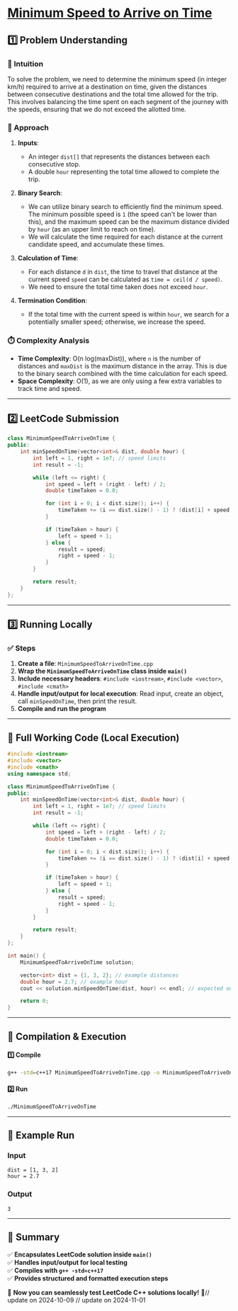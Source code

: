 # **[Minimum Speed to Arrive on Time](https://leetcode.com/problems/minimum-speed-to-arrive-on-time/description/)**  

## **1️⃣ Problem Understanding**  
### **📌 Intuition**  
To solve the problem, we need to determine the minimum speed (in integer km/h) required to arrive at a destination on time, given the distances between consecutive destinations and the total time allowed for the trip. This involves balancing the time spent on each segment of the journey with the speeds, ensuring that we do not exceed the allotted time.

### **🚀 Approach**  
1. **Inputs**:
   - An integer `dist[]` that represents the distances between each consecutive stop.
   - A double `hour` representing the total time allowed to complete the trip.
  
2. **Binary Search**:
   - We can utilize binary search to efficiently find the minimum speed. The minimum possible speed is `1` (the speed can't be lower than this), and the maximum speed can be the maximum distance divided by `hour` (as an upper limit to reach on time).
   - We will calculate the time required for each distance at the current candidate speed, and accumulate these times.
  
3. **Calculation of Time**:
   - For each distance `d` in `dist`, the time to travel that distance at the current speed `speed` can be calculated as `time = ceil(d / speed)`.
   - We need to ensure the total time taken does not exceed `hour`.
  
4. **Termination Condition**:
   - If the total time with the current speed is within `hour`, we search for a potentially smaller speed; otherwise, we increase the speed.

### **⏱️ Complexity Analysis**  
- **Time Complexity**: O(n log(maxDist)), where `n` is the number of distances and `maxDist` is the maximum distance in the array. This is due to the binary search combined with the time calculation for each speed.
- **Space Complexity**: O(1), as we are only using a few extra variables to track time and speed.

---  

## **2️⃣ LeetCode Submission**  
```cpp
class MinimumSpeedToArriveOnTime {
public:
    int minSpeedOnTime(vector<int>& dist, double hour) {
        int left = 1, right = 1e7; // speed limits
        int result = -1;

        while (left <= right) {
            int speed = left + (right - left) / 2;
            double timeTaken = 0.0;

            for (int i = 0; i < dist.size(); i++) {
                timeTaken += (i == dist.size() - 1) ? (dist[i] + speed - 1) / speed : ceil((double)dist[i] / speed);
            }

            if (timeTaken > hour) {
                left = speed + 1;
            } else {
                result = speed;
                right = speed - 1;
            }
        }

        return result;
    }
};
```  

---  

## **3️⃣ Running Locally**  
### **✅ Steps**  
1. **Create a file**: `MinimumSpeedToArriveOnTime.cpp`  
2. **Wrap the `MinimumSpeedToArriveOnTime` class inside `main()`**  
3. **Include necessary headers**: `#include <iostream>`, `#include <vector>`, `#include <cmath>`  
4. **Handle input/output for local execution**: Read input, create an object, call `minSpeedOnTime`, then print the result.  
5. **Compile and run the program**  

---  

## **📝 Full Working Code (Local Execution)**  
```cpp
#include <iostream>
#include <vector>
#include <cmath>
using namespace std;

class MinimumSpeedToArriveOnTime {
public:
    int minSpeedOnTime(vector<int>& dist, double hour) {
        int left = 1, right = 1e7; // speed limits
        int result = -1;

        while (left <= right) {
            int speed = left + (right - left) / 2;
            double timeTaken = 0.0;

            for (int i = 0; i < dist.size(); i++) {
                timeTaken += (i == dist.size() - 1) ? (dist[i] + speed - 1) / speed : ceil((double)dist[i] / speed);
            }

            if (timeTaken > hour) {
                left = speed + 1;
            } else {
                result = speed;
                right = speed - 1;
            }
        }

        return result;
    }
};

int main() {
    MinimumSpeedToArriveOnTime solution;

    vector<int> dist = {1, 3, 2}; // example distances
    double hour = 2.7; // example hour
    cout << solution.minSpeedOnTime(dist, hour) << endl; // expected output

    return 0;
}
```  

---  

## **🔧 Compilation & Execution**  
#### **1️⃣ Compile**  
```bash
g++ -std=c++17 MinimumSpeedToArriveOnTime.cpp -o MinimumSpeedToArriveOnTime
```  

#### **2️⃣ Run**  
```bash
./MinimumSpeedToArriveOnTime
```  

---  

## **🎯 Example Run**  
### **Input**  
```
dist = [1, 3, 2]
hour = 2.7
```  
### **Output**  
```
3
```  

---  

## **📌 Summary**  
✅ **Encapsulates LeetCode solution inside `main()`**  
✅ **Handles input/output for local testing**  
✅ **Compiles with `g++ -std=c++17`**  
✅ **Provides structured and formatted execution steps**  

🚀 **Now you can seamlessly test LeetCode C++ solutions locally!** 🚀// update on 2024-10-09
// update on 2024-11-01
